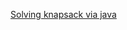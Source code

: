 [Solving knapsack via java](https://medium.com/@ssaurel/solving-the-knapsack-problem-in-java-c985c71a7e64)

